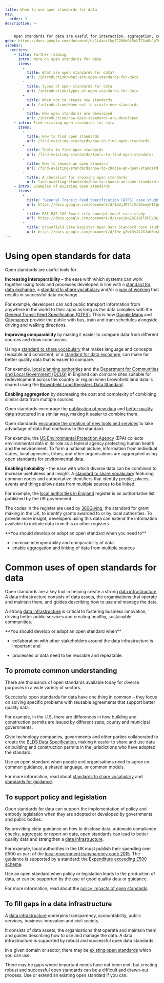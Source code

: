 ```yaml
---
title: When to use open standards for data
nav:
  order: 3
description: >-  


    Open standards for data are useful for interaction, aggregation, comparison and linking. Where possible, consider using an existing open standard rather than developing a new one.
gdoc: https://docs.google.com/document/d/1L4xocfkgZC2D6d0z5uUTZGw6kJp76WpKdBwnzb11z1c/edit?usp=sharing
sidebar:
  sections:
    - title: Further reading
      intro: More on open standards for data
      items:
        -
          title: What are open standards for data?
          url: /introduction/what-are-open-standards-for-data
        -
          title: Types of open standards for data
          url: /introduction/types-of-open-standards-for-data
        -
          title: When not to create new standards
          url: /introduction/when-not-to-create-new-standards
        -
          title: How open standards are developed
          url: /introduction/how-open-standards-are-developed
    - intro: Find existing open standards for data
      items:
        -
          title: How to find open standards
          url: /find-existing-standards/how-to-find-open-standards
        -
          title: Tools to find open standards
          url: /find-existing-standards/tools-to-find-open-standards
        -
          title: How to choose an open standard
          url: /find-existing-standards/how-to-choose-an-open-standard
        -
          title: A checklist for choosing open standards
          url: find-existing-standards/how-to-choose-an-open-standard-checklist
    - intro: Examples of existing open standards
      items:
        -
          title: "General Transit Feed Specification (GTFS) case study"
          url: https://docs.google.com/document/d/1m3jJR741VcE6ouyPITWgh6HmASQG2jhfIMCddPAva8U/edit?usp=sharing
        -
          title: BSI PAS 182 Smart city concept model case study
          url: https://docs.google.com/document/d/1xsz1NqZGCz9ilkFEvQLsLKFsxXusfMZSd0phZ_LzHMw/edit?usp=sharing
        -
          title: Brownfield Site Register Open Data Standard case study
          url: https://docs.google.com/document/d/1Hv_g2wt3vJ42XJxK6nsLax0M_9c76rFC4JerFYm2x0U/edit?usp=sharing    
---
```


# Using open standards for data

Open standards are useful tools for:

**Increasing interoperability** – the ease with which systems can work together using tools and processes developed in line with a [standard for data exchange](/introduction/types-of-open-standards-for-data/#standards-to-exchange-data), a [standard to share vocabulary](/introduction/types-of-open-standards-for-data/#standards-to-share-vocabulary) and/or a [way of working](/introduction/types-of-open-standards-for-data/#standards-for-guidance) that results in successful data exchange.

For example, developers can add public transport information from anywhere in the world to their apps as long as the data complies with the [General Transit Feed Specification (GTFS)](https://developers.google.com/transit/gtfs/). This is how [Google Maps](https://maps.google.com/) and [Citymapper](https://citymapper.com) provide the public with bus, train and tram schedules alongside driving and walking directions.

**Improving comparability** by making it easier to compare data from different sources and draw conclusions. 

Using a [standard to share vocabulary](/introduction/types-of-open-standards-for-data/#standards-to-share-vocabulary) that makes language and concepts reusable and consistent, or a [standard for data exchange](/introduction/types-of-open-standards-for-data/#standards-to-exchange-data), can make for better quality data that is easier to compare.

For example, [local planning authorities](http://www.legislation.gov.uk/ukpga/2004/5/section/37) and the [Department for Communities and Local Government (DCLG)](https://www.gov.uk/government/organisations/department-for-communities-and-local-government) in England can compare sites suitable for redevelopment  across the country or region when brownfield land data is shared using the [Brownfield Land Registers Data Standard](https://www.gov.uk/government/publications/brownfield-land-registers-data-standard).

**Enabling aggregation** by decreasing the cost and complexity of combining similar data from multiple sources. 

Open standards encourage the [publication of new data](/creating-impact/technology-impacts/#standards-enable-publication-of-new-data) and [better quality data](/creating-impact/technology-impacts/#standards-produce-better-quality-data) structured in a similar way, making it easier to combine them. 

Open standards [encourage the creation of new tools and services](/creating-impact/technology-impacts/#standards-encourage-creation-of-new-tools-and-services) to take advantage of data that conforms to the standard.

For example, the [US Environmental Protection Agency](https://www.epa.gov/) (EPA) collects environmental data in its role as a federal agency protecting human health and the environment. To form a national picture, information from individual states, local agencies, tribes, and other organisations are aggregated using [open standards for environmental data](https://www.epa.gov/data-standards).


**Enabling linkability** – the ease with which diverse data can be combined to increase usefulness and insight. A [standard to share vocabulary](/introduction/types-of-open-standards-for-data/#standards-to-share-vocabulary) featuring common codes and authoritative identifiers that identify people, places, events and things allows data from multiple sources to be linked. 

For example, the [local authorities in England](https://local-authority-eng.register.gov.uk/) register is an authoritative list published by the UK government. 

The codes in the register are used by [360Giving](http://www.threesixtygiving.org/), the standard for grant making in the UK, to identify grants awarded to or by local authorities. To provide more insight, developers using this data can extend the information available to include data from this or other registers.

<div class="callout" markdown="1">
**You should develop or adopt an open standard when you need to** 

* increase interoperability and comparability of data
* enable aggregation and linking of data from multiple sources
</div>


# Common uses of open standards for data

Open standards are a key tool in helping create a strong [data infrastructure](https://theodi.org/what-is-data-infrastructure). A data infrastructure consists of data assets, the organisations that operate and maintain them, and guides describing how to use and manage the data. 

A strong [data infrastructure](https://theodi.org/what-is-data-infrastructure) is critical to fostering business innovation, driving better public services and creating healthy, sustainable communities.

<div class="callout" markdown="1">
**You should develop or adopt an open standard when** 

* collaboration with other stakeholders around the data infrastructure is important and 

* processes or data need to be reusable and repeatable.
</div>

## To promote common understanding

There are thousands of open standards available today for diverse purposes in a wide variety of sectors. 

Successful open standards for data have one thing in common – they focus on solving specific problems with reusable agreements that support better quality data.

For example, in the U.S, there are differences in how building and construction permits are issued by different state, county and municipal governments. 

Civic technology companies, governments and other parties collaborated to create the [BLDS Data Specification](http://permitdata.org/), making it easier to share and use data on building and construction permits in the jurisdictions who have adopted the standard.

Use an open standard when people and organisations need to agree on common guidance, a shared language, or common models. 

For more information, read about [standards to share vocabulary](/introduction/types-of-open-standards-for-data/#standards-to-share-vocabulary) and [standards for guidance](/introduction/types-of-open-standards-for-data/#standards-for-guidance).

## To support policy and legislation

Open standards for data can support the implementation of policy and embody legislation when they are adopted or developed by governments and public bodies. 

By providing clear guidance on how to disclose data, automate compliance checks, aggregate or report on data, open standards can lead to better quality data and strengthen a [data infrastructure](https://theodi.org/what-is-data-infrastructure).

For example, local authorities in the UK must publish their spending over £500 as part of the [local government transparency code 2015](https://www.gov.uk/government/uploads/system/uploads/attachment_data/file/408386/150227_PUBLICATION_Final_LGTC_2015.pdf). The guidance is supported by a standard: the [Expenditure exceeding £500 scheme](http://schemas.opendata.esd.org.uk/Spend). 

Use an open standard when policy or legislation leads to the production of data, or can be supported by the use of good quality data or guidance. 

For more information, read about the [policy impacts of open standards](/creating-impact/policy-impacts).

## To fill gaps in a data infrastructure

A [data infrastructure](https://theodi.org/what-is-data-infrastructure) underpins transparency, accountability, public services, business innovation and civil society. 

It consists of data assets, the organisations that operate and maintain them, and guides describing how to use and manage the data. A data infrastructure is supported by robust and successful open data standards.

In a given domain or sector, there may be [existing open standards](/find-existing-standards/tools-to-find-open-standards) which you can use. 

There may be gaps where important needs have not been met, but creating robust and successful open standards can be a difficult and drawn-out process. Use or extend an existing open standard if you can.
